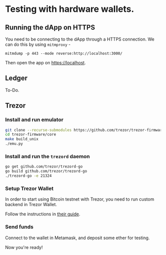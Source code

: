 # Testing with hardware wallets.

## Running the dApp on HTTPS

You need to be connecting to the dApp through a HTTPS connection. We can do this by using `mitmproxy` -

`mitmdump -p 443 --mode reverse:http://localhost:3000/`

Then open the app on [https://localhost](https://localhost).

## Ledger

To-Do.

## Trezor

### Install and run emulator

```bash
git clone --recurse-submodules https://github.com/trezor/trezor-firmware.git\n
cd trezor-firmware/core
make build_unix
./emu.py
```

### Install and run the `trezord` daemon

```bash
go get github.com/trezor/trezord-go
go build github.com/trezor/trezord-go
./trezord-go -e 21324
```

### Setup Trezor Wallet

In order to start using Bitcoin testnet with Trezor, you need to run custom backend in Trezor Wallet.

Follow the instructions in [their guide](https://wiki.trezor.io/Bitcoin_testnet).

### Send funds

Connect to the wallet in Metamask, and deposit some ether for testing.

Now you're ready!